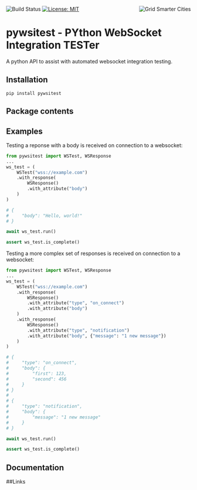 [<img align="right" alt="Grid Smarter Cities" src="https://s3.eu-west-2.amazonaws.com/open-source-resources/grid_smarter_cities_small.png">](https://www.gridsmartercities.com/)

![Build Status](https://codebuild.eu-west-2.amazonaws.com/badges?uuid=eyJlbmNyeXB0ZWREYXRhIjoiSitwRmNUcHk2VzN2VS8rMHdUS2hoNzZCQUdCME1VV0RkeWEwTmZyVUxOWUdXR2hMTzVUVWIvLzJ5ZFR2SWo5OHhtSm55TFc4SjZvcGhNcndNT1lDbEdRPSIsIml2UGFyYW1ldGVyU3BlYyI6Ik9SV0g1Tm1FMUVERW9RSzciLCJtYXRlcmlhbFNldFNlcmlhbCI6MX0%3D&branch=master)
[![License: MIT](https://img.shields.io/badge/License-MIT-yellow.svg)](https://opensource.org/licenses/MIT)

# pywsitest - PYthon WebSocket Integration TESTer
A python API to assist with automated websocket integration testing.

## Installation
```
pip install pywsitest
```

## Package contents

## Examples
Testing a reponse with a body is received on connection to a websocket:
```py
from pywsitest import WSTest, WSResponse
...
ws_test = (
    WSTest("wss://example.com")
    .with_response(
        WSResponse()
        .with_attribute("body")
    )
)

# {
#     "body": "Hello, world!"
# }

await ws_test.run()

assert ws_test.is_complete()
```

Testing a more complex set of responses is received on connection to a websocket:
```py
from pywsitest import WSTest, WSResponse
...
ws_test = (
    WSTest("wss://example.com")
    .with_response(
        WSResponse()
        .with_attribute("type", "on_connect")
        .with_attribute("body")
    )
    .with_response(
        WSResponse()
        .with_attribute("type", "notification")
        .with_attribute("body", {"message": "1 new message"})
    )
)

# {
#     "type": "on_connect",
#     "body": {
#         "first": 123,
#         "second": 456
#     }
# }
#
# {
#     "type": "notification",
#     "body": {
#         "message": "1 new message"
#     }
# }

await ws_test.run()

assert ws_test.is_complete()
```

## Documentation

##Links